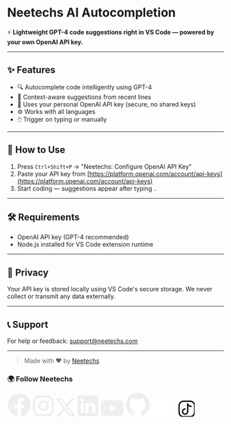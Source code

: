 # Neetechs AI Autocompletion

⚡ **Lightweight GPT-4 code suggestions right in VS Code — powered by your own OpenAI API key.**

---

## ✨ Features

- 🔍 Autocomplete code intelligently using GPT-4
- 🧠 Context-aware suggestions from recent lines
- 🔐 Uses your personal OpenAI API key (secure, no shared keys)
- ⚙️ Works with all languages
- 🖱️ Trigger on typing or manually

---

## 🚀 How to Use

1. Press `Ctrl+Shift+P` → "Neetechs: Configure OpenAI API Key"
2. Paste your API key from [https://platform.openai.com/account/api-keys](https://platform.openai.com/account/api-keys)
3. Start coding — suggestions appear after typing `.`

---

## 🛠️ Requirements

- OpenAI API key (GPT-4 recommended)
- Node.js installed for VS Code extension runtime

---

## 🔐 Privacy

Your API key is stored locally using VS Code's secure storage. We never collect or transmit any data externally.

---

## 📞 Support

For help or feedback: [support@neetechs.com](mailto:support@neetechs.com)

---

> Made with ❤️ by [Neetechs](https://neetechs.com)

### 🌍 Follow Neetechs

[![Facebook](https://raw.githubusercontent.com/jihadelsayed/Neetechs/main/icons/icon-facebook.svg)](https://facebook.com/neetechs0)
[![X](https://raw.githubusercontent.com/jihadelsayed/Neetechs/main/icons/icon-twitter.svg)](https://x.com/neetechs)
[![Instagram](https://raw.githubusercontent.com/jihadelsayed/Neetechs/main/icons/icon-instagram.svg)](https://instagram.com/neetechs)
[![LinkedIn](https://raw.githubusercontent.com/jihadelsayed/Neetechs/main/icons/icon-linkedin.svg)](https://linkedin.com/company/neetechs)
[![YouTube](https://raw.githubusercontent.com/jihadelsayed/Neetechs/main/icons/icon-youtube.svg)](https://youtube.com/@neetechs)
[![GitHub](https://raw.githubusercontent.com/jihadelsayed/Neetechs/main/icons/icon-github.svg)](https://github.com/jihadelsayed)
[![Pinterest](https://raw.githubusercontent.com/jihadelsayed/Neetechs/main/icons/icon-pinterest.svg)](https://pinterest.com/neetechs)
[![TikTok](https://raw.githubusercontent.com/jihadelsayed/Neetechs/main/icons/icon-tiktok.svg)](https://tiktok.com/@neetechs)
